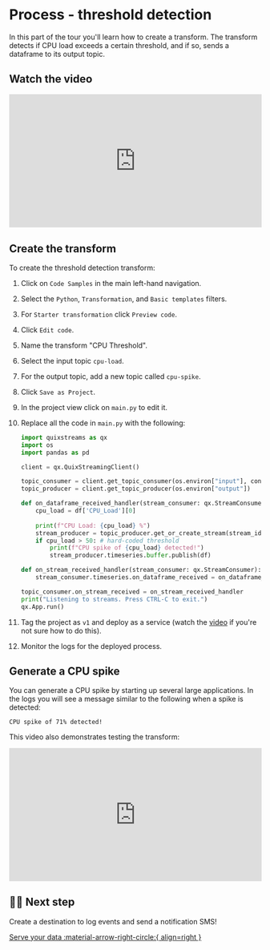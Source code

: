 # Process - threshold detection

In this part of the tour you'll learn how to create a transform. The transform detects if CPU load exceeds a certain threshold, and if so, sends a dataframe to its output topic.

## Watch the video

<div style="position: relative; padding-bottom: 52.85880980163361%; height: 0;"><iframe src="https://www.loom.com/embed/fc97798c574b4efda77759df0351f844?sid=fa2ddd8d-ba22-4d75-8f24-26c0bcb387c5" frameborder="0" webkitallowfullscreen mozallowfullscreen allowfullscreen style="position: absolute; top: 0; left: 0; width: 100%; height: 100%;"></iframe></div>

## Create the transform

To create the threshold detection transform:

1. Click on `Code Samples` in the main left-hand navigation. 
2. Select the `Python`, `Transformation`, and `Basic templates` filters.
3. For `Starter transformation` click `Preview code`.
4. Click `Edit code`.
5. Name the transform "CPU Threshold".
6. Select the input topic `cpu-load`.
7. For the output topic, add a new topic called `cpu-spike`.
8. Click `Save as Project`.
9. In the project view click on `main.py` to edit it.
10. Replace all the code in `main.py` with the following:

    ```python
    import quixstreams as qx
    import os
    import pandas as pd

    client = qx.QuixStreamingClient()

    topic_consumer = client.get_topic_consumer(os.environ["input"], consumer_group = "empty-transformation")
    topic_producer = client.get_topic_producer(os.environ["output"])

    def on_dataframe_received_handler(stream_consumer: qx.StreamConsumer, df: pd.DataFrame):
        cpu_load = df['CPU_Load'][0]
        
        print(f"CPU Load: {cpu_load} %")    
        stream_producer = topic_producer.get_or_create_stream(stream_id = stream_consumer.stream_id)
        if cpu_load > 50: # hard-coded threshold
            print(f"CPU spike of {cpu_load} detected!")
            stream_producer.timeseries.buffer.publish(df)

    def on_stream_received_handler(stream_consumer: qx.StreamConsumer):
        stream_consumer.timeseries.on_dataframe_received = on_dataframe_received_handler

    topic_consumer.on_stream_received = on_stream_received_handler
    print("Listening to streams. Press CTRL-C to exit.")
    qx.App.run()
    ```

11. Tag the project as `v1` and deploy as a service (watch the [video](#watch-the-video) if you're not sure how to do this).
12. Monitor the logs for the deployed process.

## Generate a CPU spike

You can generate a CPU spike by starting up several large applications. In the logs you will see a message similar to the following when a spike is detected:

```
CPU spike of 71% detected!
```

This video also demonstrates testing the transform:

<div style="position: relative; padding-bottom: 52.686915887850475%; height: 0;"><iframe src="https://www.loom.com/embed/b0d029a97aca41579dc8aaea2a9fccff?sid=c69a89b9-5222-4c47-97fe-e520995621de" frameborder="0" webkitallowfullscreen mozallowfullscreen allowfullscreen style="position: absolute; top: 0; left: 0; width: 100%; height: 100%;"></iframe></div>

## 🏃‍♀️ Next step

Create a destination to log events and send a notification SMS!

[Serve your data :material-arrow-right-circle:{ align=right }](./serve-sms.md)
